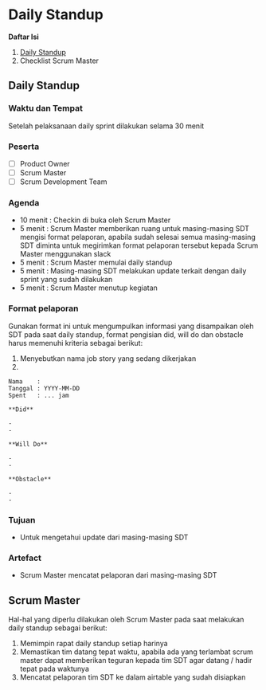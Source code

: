 # Daily Standup

**Daftar Isi**

1. [Daily Standup](#daily-standup)
2. Checklist Scrum Master

<a name="daily-standup"></a>

## Daily Standup

### Waktu dan Tempat

Setelah pelaksanaan daily sprint dilakukan selama 30 menit

### Peserta

- [ ] Product Owner
- [ ] Scrum Master
- [ ] Scrum Development Team

### Agenda

- 10 menit : Checkin di buka oleh Scrum Master
- 5 menit : Scrum Master memberikan ruang untuk masing-masing SDT mengisi format pelaporan, apabila 
  sudah selesai semua masing-masing SDT diminta untuk megirimkan format pelaporan tersebut kepada 
  Scrum Master menggunakan slack
- 5 menit : Scrum Master memulai daily standup
- 5 menit : Masing-masing SDT melakukan update terkait dengan daily sprint yang sudah dilakukan
- 5 menit : Scrum Master menutup kegiatan

### Format pelaporan

Gunakan format ini untuk mengumpulkan informasi yang disampaikan oleh SDT pada saat daily standup,
format pengisian did, will do dan obstacle harus memenuhi kriteria sebagai berikut:

1. Menyebutkan nama job story yang sedang dikerjakan
2. 

```
Nama    :
Tanggal : YYYY-MM-DD
Spent   : ... jam

**Did**

-
-

**Will Do**

-
-

**Obstacle**

-
-
```

### Tujuan

- Untuk mengetahui update dari masing-masing SDT 

### Artefact

- Scrum Master mencatat pelaporan dari masing-masing SDT

## Scrum Master

Hal-hal yang diperlu dilakukan oleh Scrum Master pada saat melakukan daily standup sebagai berikut:

1. Memimpin rapat daily standup setiap harinya
2. Memastikan tim datang tepat waktu, apabila ada yang terlambat scrum master dapat memberikan teguran
   kepada tim SDT agar datang / hadir tepat pada waktunya
3. Mencatat pelaporan tim SDT ke dalam airtable yang sudah disiapkan 